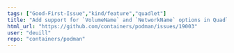 ```yaml
---
tags: ["Good-First-Issue","kind/feature","quadlet"]
title: "Add support for `VolumeName` and `NetworkName` options in Quadlet"
html_url: "https://github.com/containers/podman/issues/19003"
user: "deuill"
repo: "containers/podman"
---
```


